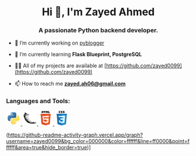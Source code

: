 <h1 align="center">Hi 👋, I'm Zayed Ahmed</h1>
<h3 align="center">A passionate Python backend developer.</h3>

- 🔭 I’m currently working on [pyblogger](https://github.com/zayed0099/pyblogger)

- 🌱 I’m currently learning **Flask Blueprint, PostgreSQL**

- 👨‍💻 All of my projects are available at [https://github.com/zayed0099](https://github.com/zayed0099)

- 📫 How to reach me **zayed.ah06@gmail.com**

<h3 align="left">Languages and Tools:</h3>
<p align="left">
   <a href="https://www.python.org" target="_blank" rel="noreferrer">
    <img src="https://raw.githubusercontent.com/devicons/devicon/master/icons/python/python-original.svg" alt="python" width="40" height="40"/>
  </a>
  <a href="https://flask.palletsprojects.com/" target="_blank" rel="noreferrer">
    <img src="https://raw.githubusercontent.com/devicons/devicon/master/icons/flask/flask-original.svg" alt="flask" width="40" height="40"/>
  </a>
<a href="https://www.w3.org/html/" target="_blank" rel="noreferrer">
    <img src="https://raw.githubusercontent.com/devicons/devicon/master/icons/html5/html5-original-wordmark.svg" alt="html5" width="40" height="40"/>
  </a>
  <a href="https://www.w3schools.com/css/" target="_blank" rel="noreferrer">
    <img src="https://raw.githubusercontent.com/devicons/devicon/master/icons/css3/css3-original-wordmark.svg" alt="css3" width="40" height="40"/>
  </a>
</p>

(https://github-readme-activity-graph.vercel.app/graph?username=zayed0099&bg_color=000000&color=ffffff&line=ff0000&point=ffffff&area=true&hide_border=true)]

<!---
zayed0099/zayed0099 is a ✨ special ✨ repository because its `README.md` (this file) appears on your GitHub profile.
You can click the Preview link to take a look at your changes.
--->
